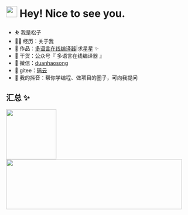## <h1><img src="https://emojis.slackmojis.com/emojis/images/1531849430/4246/blob-sunglasses.gif?1531849430" width="30"/> Hey! Nice to see you.</h1>

- ⛹ 我是松子
- 👨‍💻 经历：<a  target="_blank">关于我</a>
- 🏡 作品：<a href="https://codecompiler.top/" target="_blank">多语言在线编译器</a>|<a  target="_blank">求星星 ✨</a>
- 🌱 干货：<a target="_blank">公众号『 多语言在线编译器 』</a>
- 💬 微信：<a href="https://tiebapic.baidu.com/forum/w%3D580%3B/sign=19a08839e6cc7cd9fa2d34d1093a203f/5fdf8db1cb134954bc2c7bb0134e9258d1094a30.jpg?tbpicau=2022-04-05-05_cf8b232fa0812119b2578f9b269331d6" target="_blank">duanhaosong</a>
- 🤔 gitee：<a href="https://gitee.com/pine-nut/" target="_blank">码云</a>
- 👭 我的抖音：<a target="_blank" >帮你学编程、做项目的圈子，可向我提问</a>

## 汇总 ✨

<img align="" height="137px" src="https://github-readme-stats.vercel.app/api?username=3534358548&langs_count=8&hide_title=true&hide_border=true&show_icons=true&include_all_commits=true&line_height=21&bg_color=0,EC6C6C,FFD479,FFFC79,73FA79&theme=graywhite&locale=cn" /><img align="" height="137px" width="480px" src="https://github-readme-stats.vercel.app/api/top-langs/?username=3534358548&hide_title=true&hide_border=true&layout=compact&bg_color=0,73FA79,73FDFF,D783FF&theme=graywhite&locale=cn&langs_count=10" />


